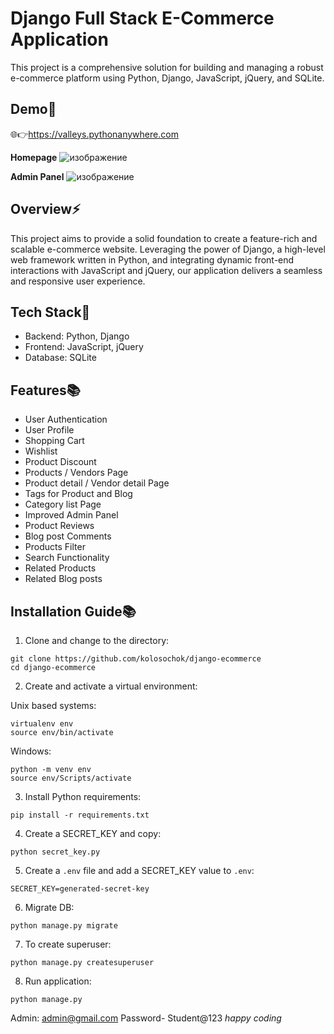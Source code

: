# Django Full Stack E-Commerce Application

This project is a comprehensive solution for building and managing a robust e-commerce platform using Python, Django, JavaScript, jQuery, and SQLite.

## Demo💫

🌐👉https://valleys.pythonanywhere.com

**Homepage**
![изображение](https://github.com/kolosochok/django-ecommerce/assets/148413963/a090bc2a-eaa8-47ca-97be-5560d857df6e)

**Admin Panel**
![изображение](https://github.com/kolosochok/django-ecommerce/assets/148413963/505d1126-a2ed-4dec-b6b0-eb68be823a3d)

## Overview⚡️

This project aims to provide a solid foundation to create a feature-rich and scalable e-commerce website. Leveraging the power of Django, a high-level web framework written in Python, and integrating dynamic front-end interactions with JavaScript and jQuery, our application delivers a seamless and responsive user experience.

## Tech Stack🚀

- Backend: Python, Django
- Frontend: JavaScript, jQuery
- Database: SQLite

## Features📚

- User Authentication
- User Profile
- Shopping Cart
- Wishlist
- Product Discount
- Products / Vendors Page
- Product detail / Vendor detail Page
- Tags for Product and Blog
- Category list Page
- Improved Admin Panel
- Product Reviews
- Blog post Comments
- Products Filter
- Search Functionality
- Related Products
- Related Blog posts

## Installation Guide📚

1. Clone and change to the directory:

```
git clone https://github.com/kolosochok/django-ecommerce
cd django-ecommerce
```

2. Create and activate a virtual environment:

Unix based systems:
```
virtualenv env
source env/bin/activate
```

Windows:
```
python -m venv env
source env/Scripts/activate
```

3. Install Python requirements:

```
pip install -r requirements.txt
```

4. Create a SECRET_KEY and copy:

```
python secret_key.py
```

5. Create a `.env` file and add a SECRET_KEY value to `.env`:

```
SECRET_KEY=generated-secret-key
```

6. Migrate DB:

```
python manage.py migrate
```

7. To create superuser:

```
python manage.py createsuperuser
```

8. Run application:

```
python manage.py
```
Admin:
admin@gmail.com
Password- Student@123
*happy coding*